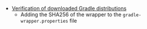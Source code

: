 - [Verification of downloaded Gradle distributions](https://docs.gradle.org/current/userguide/gradle_wrapper.html#sec:verification)
  - Adding the SHA256 of the wrapper to the `gradle-wrapper.properties` file
